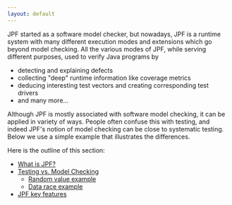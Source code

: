 ```yaml
---
layout: default
---
```


JPF started as a software model checker, but nowadays, JPF is a runtime system with many different execution modes and extensions which go beyond model checking. All the various modes of JPF, while serving different purposes, used to verify Java programs by

 * detecting and explaining defects
 * collecting "deep" runtime information like coverage metrics
 * deducing interesting test vectors and creating corresponding test drivers
 * and many more...   

Although JPF is mostly associated with software model checking, it can be applied in variety of ways.  People often confuse this with testing, and indeed JPF's notion of model checking can be close to systematic testing. Below we use a simple example that illustrates the differences.

Here is the outline of this section:

  * [What is JPF?](What-is-JPF)
  * [Testing vs. Model Checking](Testing-vs.-Model-Checking)
    - [Random value example](Random-Example)
    - [Data race example](Race-Example)
  * [JPF key features](Classification)

